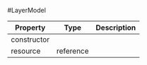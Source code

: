 #LayerModel

| Property |      Type     |  Description |
|----------|:-------------:|-------------:|
| constructor |  |              |
| resource | reference |              |

